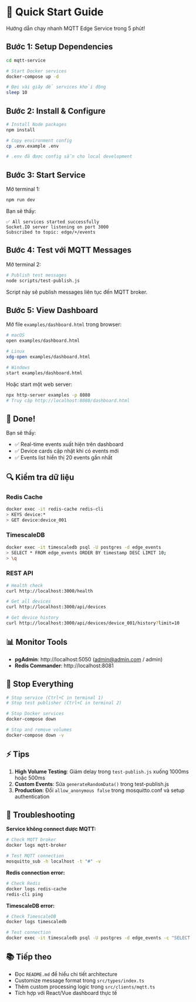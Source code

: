 # 🚀 Quick Start Guide

Hướng dẫn chạy nhanh MQTT Edge Service trong 5 phút!

## Bước 1: Setup Dependencies

```bash
cd mqtt-service

# Start Docker services
docker-compose up -d

# Đợi vài giây để services khởi động
sleep 10
```

## Bước 2: Install & Configure

```bash
# Install Node packages
npm install

# Copy environment config
cp .env.example .env

# .env đã được config sẵn cho local development
```

## Bước 3: Start Service

Mở terminal 1:
```bash
npm run dev
```

Bạn sẽ thấy:
```
✅ All services started successfully
Socket.IO server listening on port 3000
Subscribed to topic: edge/+/events
```

## Bước 4: Test với MQTT Messages

Mở terminal 2:
```bash
# Publish test messages
node scripts/test-publish.js
```

Script này sẽ publish messages liên tục đến MQTT broker.

## Bước 5: View Dashboard

Mở file `examples/dashboard.html` trong browser:
```bash
# macOS
open examples/dashboard.html

# Linux
xdg-open examples/dashboard.html

# Windows
start examples/dashboard.html
```

Hoặc start một web server:
```bash
npx http-server examples -p 8080
# Truy cập http://localhost:8080/dashboard.html
```

## 🎉 Done!

Bạn sẽ thấy:
- ✅ Real-time events xuất hiện trên dashboard
- ✅ Device cards cập nhật khi có events mới
- ✅ Events list hiển thị 20 events gần nhất

## 🔍 Kiểm tra dữ liệu

### Redis Cache
```bash
docker exec -it redis-cache redis-cli
> KEYS device:*
> GET device:device_001
```

### TimescaleDB
```bash
docker exec -it timescaledb psql -U postgres -d edge_events
> SELECT * FROM edge_events ORDER BY timestamp DESC LIMIT 10;
> \q
```

### REST API
```bash
# Health check
curl http://localhost:3000/health

# Get all devices
curl http://localhost:3000/api/devices

# Get device history
curl http://localhost:3000/api/devices/device_001/history?limit=10
```

## 📊 Monitor Tools

- **pgAdmin**: http://localhost:5050 (admin@admin.com / admin)
- **Redis Commander**: http://localhost:8081

## 🛑 Stop Everything

```bash
# Stop service (Ctrl+C in terminal 1)
# Stop test publisher (Ctrl+C in terminal 2)

# Stop Docker services
docker-compose down

# Stop and remove volumes
docker-compose down -v
```

## ⚡ Tips

1. **High Volume Testing**: Giảm delay trong `test-publish.js` xuống 1000ms hoặc 500ms
2. **Custom Events**: Sửa `generateRandomData()` trong test-publish.js
3. **Production**: Đổi `allow_anonymous false` trong mosquitto.conf và setup authentication

## 🐛 Troubleshooting

**Service không connect được MQTT:**
```bash
# Check MQTT broker
docker logs mqtt-broker

# Test MQTT connection
mosquitto_sub -h localhost -t "#" -v
```

**Redis connection error:**
```bash
# Check Redis
docker logs redis-cache
redis-cli ping
```

**TimescaleDB error:**
```bash
# Check TimescaleDB
docker logs timescaledb

# Test connection
docker exec -it timescaledb psql -U postgres -d edge_events -c "SELECT 1;"
```

## 📚 Tiếp theo

- Đọc `README.md` để hiểu chi tiết architecture
- Customize message format trong `src/types/index.ts`
- Thêm custom processing logic trong `src/clients/mqtt.ts`
- Tích hợp với React/Vue dashboard thực tế
